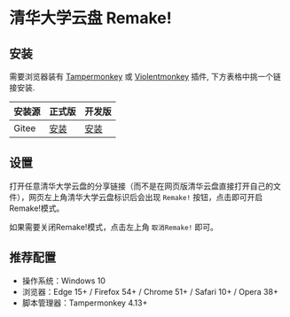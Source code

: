 # 清华大学云盘 Remake!

## 安装

需要浏览器装有 [Tampermonkey](https://tampermonkey.net/) 或 [Violentmonkey](https://violentmonkey.github.io/) 插件, 下方表格中挑一个链接安装.

| 安装源 | 正式版 | 开发版 |
| --- | --- | --- |
| Gitee | [安装](https://gitee.com/futrime/tsinghua-cloud-remake/raw/master/TsinghuaCloudRemake.user.js) | [安装](https://gitee.com/futrime/tsinghua-cloud-remake/raw/develop/TsinghuaCloudRemake.user.js) |

## 设置
打开任意清华大学云盘的分享链接（而不是在网页版清华云盘直接打开自己的文件），网页左上角清华大学云盘标识后会出现 `Remake!` 按钮，点击即可开启Remake!模式。

如果需要关闭Remake!模式，点击左上角 `取消Remake!` 即可。

## 推荐配置

* 操作系统：Windows 10
* 浏览器：Edge 15+ / Firefox 54+ / Chrome 51+ / Safari 10+ / Opera 38+
* 脚本管理器：Tampermonkey 4.13+